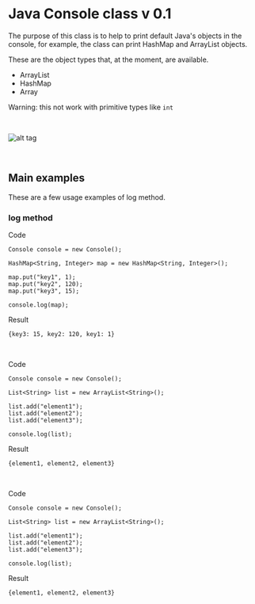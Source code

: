 # Java Console class v 0.1
The purpose of this class is to help to print default Java's objects in the console, for example, the class can print HashMap and ArrayList objects.

These are the object types that, at the moment, are available.

* ArrayList
* HashMap
* Array

Warning: this not work with primitive types like `int`

<br />

![alt tag](http://es.creativecommons.org/blog/wp-content/uploads/2013/04/by_petit.png)

<br />

## Main examples
These are a few usage examples of log method.

### log method

Code
```
Console console = new Console();

HashMap<String, Integer> map = new HashMap<String, Integer>();

map.put("key1", 1);
map.put("key2", 120);
map.put("key3", 15);

console.log(map);
```

Result
```
{key3: 15, key2: 120, key1: 1}
```

<br />

Code
```
Console console = new Console();

List<String> list = new ArrayList<String>();

list.add("element1");
list.add("element2");
list.add("element3");

console.log(list);
```

Result
```
{element1, element2, element3}
```

<br />

Code
```
Console console = new Console();

List<String> list = new ArrayList<String>();

list.add("element1");
list.add("element2");
list.add("element3");

console.log(list);
```

Result
```
{element1, element2, element3}
```
